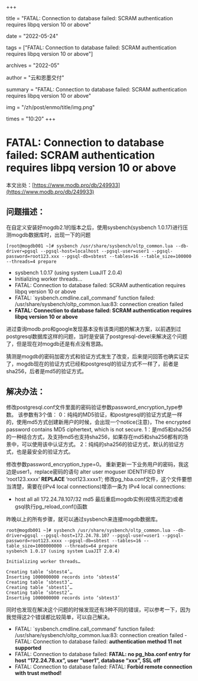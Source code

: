 +++

title = "FATAL: Connection to database failed: SCRAM authentication requires libpq version 10 or above" 

date = "2022-05-24" 

tags = ["FATAL: Connection to database failed: SCRAM authentication requires libpq version 10 or above"] 

archives = "2022-05" 

author = "云和恩墨交付" 

summary = "FATAL: Connection to database failed: SCRAM authentication requires libpq version 10 or above"

img = "/zh/post/enmo/title/img.png" 

times = "10:20"
+++

# FATAL: Connection to database failed: SCRAM authentication requires libpq version 10 or above

本文出处：[https://www.modb.pro/db/249933](https://www.modb.pro/db/249933)

## 问题描述：

在自定义安装好mogdb2.1的版本之后，使用sysbench(sysbench 1.0.17)进行压测mogdb数据库时，出现一下的问题

```
[root@mogdb001 ~]# sysbench /usr/share/sysbench/oltp_common.lua --db-driver=pgsql --pgsql-host=localhost --pgsql-user=user1 --pgsql-password=root123.xxx --pgsql-db=sbtest --tables=16 --table_size=100000 --threads=4 prepare
```

- sysbench 1.0.17 (using system LuaJIT 2.0.4)
- Initializing worker threads…
- FATAL: Connection to database failed: SCRAM authentication requires libpq version 10 or above
- FATAL: `sysbench.cmdline.call_command’ function failed: /usr/share/sysbench/oltp_common.lua:83: connection creation failed
- **FATAL: Connection to database failed: SCRAM authentication requires libpq version 10 or above**

进过查询modb.pro和google发现基本没有该类问题的解决方案，以前遇到过postgresql数据库这样的问题，当时是安装了postgresql-devel来解决这个问题了，但是现在对mogdb还是有点没有思路。

猜测是mogdb的密码加密方式和验证方式发生了改变，后来提问回答也确实证实了，mogdb现在的验证方式已经和postgresql的验证方式不一样了，前者是sha256，后者是md5的验证方式。

## 解决办法：

修改postgresql.conf文件里面的密码验证参数password_encryption_type参数。
该参数有3个值：
0：纯纯的MD5验证，和postgresql的验证方式是一样的，使用md5方式创建新用户的时候，会出现一个notice(注意)，The encrypted password contains MD5 ciphertext, which is not secure.
1：是md5和sha256的一种结合方式，及支持md5也支持sha256，如果存在md5和sha256都有的场景中，可以使用该中认证方式。
2：纯纯的sha256的验证方式，默认的验证方式，也是最安全的验证方式。

修改参数password_encryption_type=0。
重新更新一下业务用户的密码，我这边是user1，replace密码的语句
alter user moguser IDENTIFIED BY ‘root123.xxxx’ **REPLACE** ‘root123.xxxx1’;
修改pg_hba.conf文件，这个文件要想当清楚，需要在(IPv4 local connections)增添一条为
IPv4 local connections:

- host all all 172.24.78.107/32 md5
  最后重启mogdb实例(视情况而定)或者gsql执行pg_reload_conf()函数

昨晚以上的所有步骤，就可以通过sysbench来连接mogdb数据库。

```
root@mogdb001 ~]# sysbench /usr/share/sysbench/oltp_common.lua --db-driver=pgsql --pgsql-host=172.24.78.107 --pgsql-user=user1 --pgsql-password=root123.xxxx --pgsql-db=sbtest --tables=16 --table_size=1000000000 --threads=64 prepare
sysbench 1.0.17 (using system LuaJIT 2.0.4)

Initializing worker threads…

Creating table ‘sbtest4’…
Inserting 1000000000 records into ‘sbtest4’
Creating table ‘sbtest3’…
Creating table ‘sbtest1’…
Creating table ‘sbtest2’…
Inserting 1000000000 records into ‘sbtest3’
```

同时也发现在解决这个问题的时候发现还有3种不同的错误，可以参考一下，因为我觉得这2个错误都比较简单，可以自己解决。

- FATAL: `sysbench.cmdline.call_command’ function failed: /usr/share/sysbench/oltp_common.lua:83: connection creation failed
  -FATAL: Connection to database failed: **authentication method 11 not supported**
- FATAL: Connection to database failed: **FATAL: no pg_hba.conf entry for host “172.24.78.xx”, user “user1”, database “xxx”, SSL off**
- FATAL: Connection to database failed: FATAL: **Forbid remote connection with trust method!**

